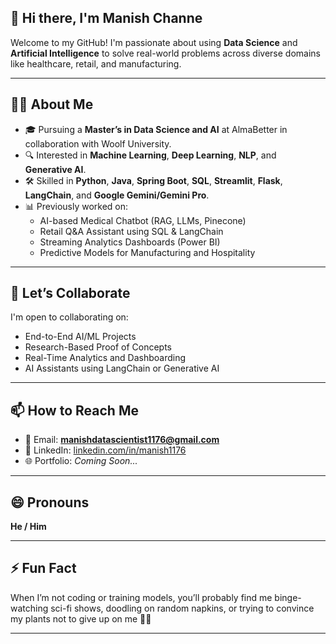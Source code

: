 ## 👋 Hi there, I'm Manish Channe
Welcome to my GitHub! I'm passionate about using **Data Science** and **Artificial Intelligence** to solve real-world problems across diverse domains like healthcare, retail, and manufacturing.

----

## 👨‍💻 About Me
- 🎓 Pursuing a **Master’s in Data Science and AI** at AlmaBetter in collaboration with Woolf University.
- 🔍 Interested in **Machine Learning**, **Deep Learning**, **NLP**, and **Generative AI**.
- 🛠️ Skilled in **Python**, **Java**, **Spring Boot**, **SQL**, **Streamlit**, **Flask**, **LangChain**, and **Google Gemini/Gemini Pro**.
- 📊 Previously worked on:
  - AI-based Medical Chatbot (RAG, LLMs, Pinecone)
  - Retail Q&A Assistant using SQL & LangChain
  - Streaming Analytics Dashboards (Power BI)
  - Predictive Models for Manufacturing and Hospitality

---

## 🤝 Let’s Collaborate

I'm open to collaborating on:
- End-to-End AI/ML Projects
- Research-Based Proof of Concepts
- Real-Time Analytics and Dashboarding
- AI Assistants using LangChain or Generative AI

---

## 📫 How to Reach Me

- 📧 Email: **manishdatascientist1176@gmail.com**
- 💼 LinkedIn: [linkedin.com/in/manish1176](https://www.linkedin.com/in/manish-channe-16414130b/)
- 🌐 Portfolio: *Coming Soon...*

---

## 😄 Pronouns

**He / Him**

---

## ⚡ Fun Fact

When I’m not coding or training models, you’ll probably find me binge-watching sci-fi shows, doodling on random napkins, or trying to convince my plants not to give up on me 🌱😅

---

<!---
Manish1176/Manish1176 is a ✨ special ✨ repository because its `README.md` (this file) appears on your GitHub profile.
You can click the Preview link to take a look at your changes.
--->
